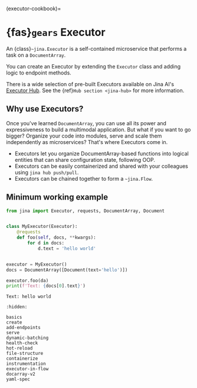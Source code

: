 (executor-cookbook)=
# {fas}`gears` Executor

An {class}`~jina.Executor` is a self-contained microservice that performs a task on a `DocumentArray`. 

You can create an Executor by extending the `Executor` class and adding logic to endpoint methods.

There is a wide selection of pre-built Executors available on Jina AI's [Executor Hub](https://cloud.jina.ai/executors). See the {ref}`Hub section <jina-hub>` for more information.

## Why use Executors?

Once you've learned `DocumentArray`, you can use all its power and expressiveness to build a multimodal application.
But what if you want to go bigger? Organize your code into modules, serve and scale them independently as microservices? That's where Executors come in.

- Executors let you organize DocumentArray-based functions into logical entities that can share configuration state, following OOP.
- Executors can be easily containerized and shared with your colleagues using `jina hub push/pull`.
- Executors can be chained together to form a `~jina.Flow`.

## Minimum working example

```python
from jina import Executor, requests, DocumentArray, Document


class MyExecutor(Executor):
    @requests
    def foo(self, docs, **kwargs):
        for d in docs:
            d.text = 'hello world'


executor = MyExecutor()
docs = DocumentArray([Document(text='hello')])

executor.foo(da)
print(f'Text: {docs[0].text}')
```

```text
Text: hello world
```

```{toctree}
:hidden:

basics
create
add-endpoints
serve
dynamic-batching
health-check
hot-reload
file-structure
containerize
instrumentation
executor-in-flow
docarray-v2
yaml-spec
```
